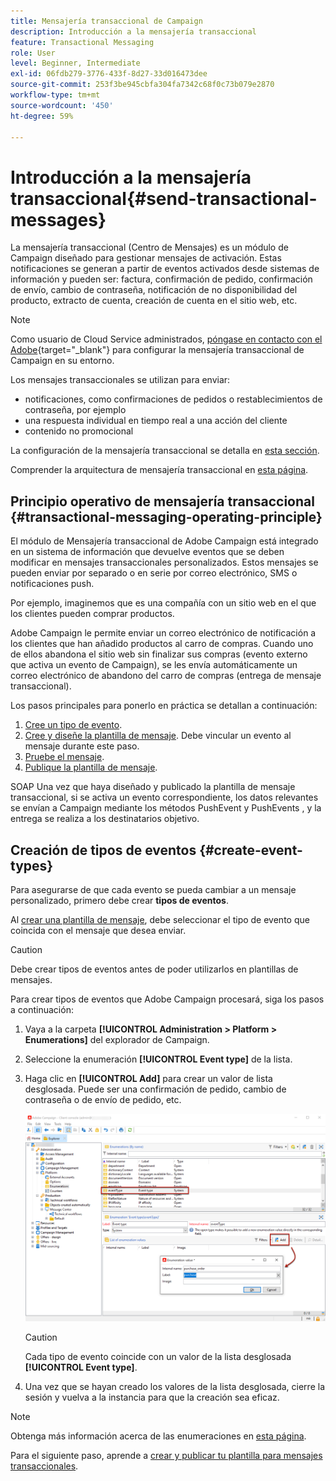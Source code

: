 ```yaml
---
title: Mensajería transaccional de Campaign
description: Introducción a la mensajería transaccional
feature: Transactional Messaging
role: User
level: Beginner, Intermediate
exl-id: 06fdb279-3776-433f-8d27-33d016473dee
source-git-commit: 253f3be945cbfa304fa7342c68f0c73b079e2870
workflow-type: tm+mt
source-wordcount: '450'
ht-degree: 59%

---
```


# Introducción a la mensajería transaccional{#send-transactional-messages}

La mensajería transaccional (Centro de Mensajes) es un módulo de Campaign diseñado para gestionar mensajes de activación. Estas notificaciones se generan a partir de eventos activados desde sistemas de información y pueden ser: factura, confirmación de pedido, confirmación de envío, cambio de contraseña, notificación de no disponibilidad del producto, extracto de cuenta, creación de cuenta en el sitio web, etc.

>[!NOTE]
>
>Como usuario de Cloud Service administrados, [póngase en contacto con el Adobe](../start/campaign-faq.md#support){target="_blank"} para configurar la mensajería transaccional de Campaign en su entorno.

Los mensajes transaccionales se utilizan para enviar:

* notificaciones, como confirmaciones de pedidos o restablecimientos de contraseña, por ejemplo
* una respuesta individual en tiempo real a una acción del cliente
* contenido no promocional

La configuración de la mensajería transaccional se detalla en [esta sección](../config/transactional-msg-settings.md).

Comprender la arquitectura de mensajería transaccional en [esta página](../architecture/architecture.md#transac-msg-archi).

## Principio operativo de mensajería transaccional {#transactional-messaging-operating-principle}

El módulo de Mensajería transaccional de Adobe Campaign está integrado en un sistema de información que devuelve eventos que se deben modificar en mensajes transaccionales personalizados. Estos mensajes se pueden enviar por separado o en serie por correo electrónico, SMS o notificaciones push.

Por ejemplo, imaginemos que es una compañía con un sitio web en el que los clientes pueden comprar productos.

Adobe Campaign le permite enviar un correo electrónico de notificación a los clientes que han añadido productos al carro de compras. Cuando uno de ellos abandona el sitio web sin finalizar sus compras (evento externo que activa un evento de Campaign), se les envía automáticamente un correo electrónico de abandono del carro de compras (entrega de mensaje transaccional).

Los pasos principales para ponerlo en práctica se detallan a continuación:

1. [Cree un tipo de evento](#create-event-types).
1. [Cree y diseñe la plantilla de mensaje](transactional-template.md#create-message-template). Debe vincular un evento al mensaje durante este paso.
1. [Pruebe el mensaje](transactional-template.md#test-message-template).
1. [Publique la plantilla de mensaje](transactional-template.md#publish-message-template).

SOAP Una vez que haya diseñado y publicado la plantilla de mensaje transaccional, si se activa un evento correspondiente, los datos relevantes se envían a Campaign mediante los métodos PushEvent y PushEvents [](../send/event-description.md), y la entrega se realiza a los destinatarios objetivo.

## Creación de tipos de eventos {#create-event-types}

Para asegurarse de que cada evento se pueda cambiar a un mensaje personalizado, primero debe crear **tipos de eventos**.

Al [crear una plantilla de mensaje](#create-message-template), debe seleccionar el tipo de evento que coincida con el mensaje que desea enviar.

>[!CAUTION]
>
>Debe crear tipos de eventos antes de poder utilizarlos en plantillas de mensajes.

Para crear tipos de eventos que Adobe Campaign procesará, siga los pasos a continuación:

1. Vaya a la carpeta **[!UICONTROL Administration > Platform > Enumerations]** del explorador de Campaign.
1. Seleccione la enumeración **[!UICONTROL Event type]** de la lista.
1. Haga clic en **[!UICONTROL Add]** para crear un valor de lista desglosada. Puede ser una confirmación de pedido, cambio de contraseña o de envío de pedido, etc.

   ![](assets/messagecenter_eventtype_enum_001.png)

   >[!CAUTION]
   >
   >Cada tipo de evento coincide con un valor de la lista desglosada **[!UICONTROL Event type]**.

1. Una vez que se hayan creado los valores de la lista desglosada, cierre la sesión y vuelva a la instancia para que la creación sea eficaz.

>[!NOTE]
>
>Obtenga más información acerca de las enumeraciones en [esta página](../../v8/config/ui-settings.md#enumerations).

Para el siguiente paso, aprende a [crear y publicar tu plantilla para mensajes transaccionales](transactional-template.md).
